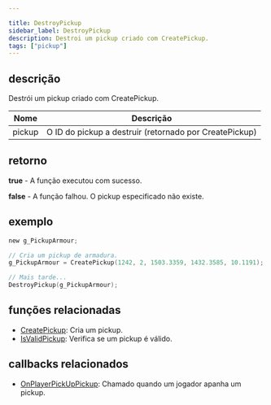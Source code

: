 ```yaml
---

title: DestroyPickup
sidebar_label: DestroyPickup
description: Destroi um pickup criado com CreatePickup.
tags: ["pickup"]
---
```


## descrição

Destrói um pickup criado com CreatePickup.

| Nome   | Descrição                                              |
| ------ | ------------------------------------------------------ |
| pickup | O ID do pickup a destruir (retornado por CreatePickup) |

## retorno

**true** - A função executou com sucesso.

**false** - A função falhou. O pickup especificado não existe.

## exemplo

```c
new g_PickupArmour;

// Cria um pickup de armadura.
g_PickupArmour = CreatePickup(1242, 2, 1503.3359, 1432.3585, 10.1191);

// Mais tarde...
DestroyPickup(g_PickupArmour);
```

## funções relacionadas

* [CreatePickup](CreatePickup): Cria um pickup.
* [IsValidPickup](IsValidPickup): Verifica se um pickup é válido.

## callbacks relacionados

* [OnPlayerPickUpPickup](../callbacks/OnPlayerPickUpPickup): Chamado quando um jogador apanha um pickup.
